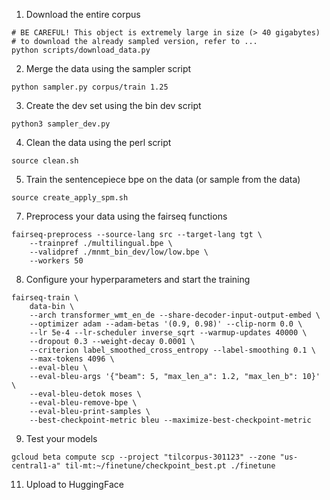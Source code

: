 1. Download the entire corpus

```
# BE CAREFUL! This object is extremely large in size (> 40 gigabytes)
# to download the already sampled version, refer to ...
python scripts/download_data.py
```

2. Merge the data using the sampler script
```
python sampler.py corpus/train 1.25
```
3. Create the dev set using the bin dev script

```
python3 sampler_dev.py
```

4. Clean the data using the perl script
```
source clean.sh
```

5. Train the sentencepiece bpe on the data (or sample from the data)
```
source create_apply_spm.sh
```
7. Preprocess your data using the fairseq functions

```
fairseq-preprocess --source-lang src --target-lang tgt \
    --trainpref ./multilingual.bpe \
    --validpref ./mnmt_bin_dev/low/low.bpe \
    --workers 50
```
8. Configure your hyperparameters and start the training
```
fairseq-train \
    data-bin \
    --arch transformer_wmt_en_de --share-decoder-input-output-embed \
    --optimizer adam --adam-betas '(0.9, 0.98)' --clip-norm 0.0 \
    --lr 5e-4 --lr-scheduler inverse_sqrt --warmup-updates 40000 \
    --dropout 0.3 --weight-decay 0.0001 \
    --criterion label_smoothed_cross_entropy --label-smoothing 0.1 \
    --max-tokens 4096 \
    --eval-bleu \
    --eval-bleu-args '{"beam": 5, "max_len_a": 1.2, "max_len_b": 10}' \
    --eval-bleu-detok moses \
    --eval-bleu-remove-bpe \
    --eval-bleu-print-samples \
    --best-checkpoint-metric bleu --maximize-best-checkpoint-metric
```
9. Test your models
```
gcloud beta compute scp --project "tilcorpus-301123" --zone "us-central1-a" til-mt:~/finetune/checkpoint_best.pt ./finetune

```
11. Upload to HuggingFace
